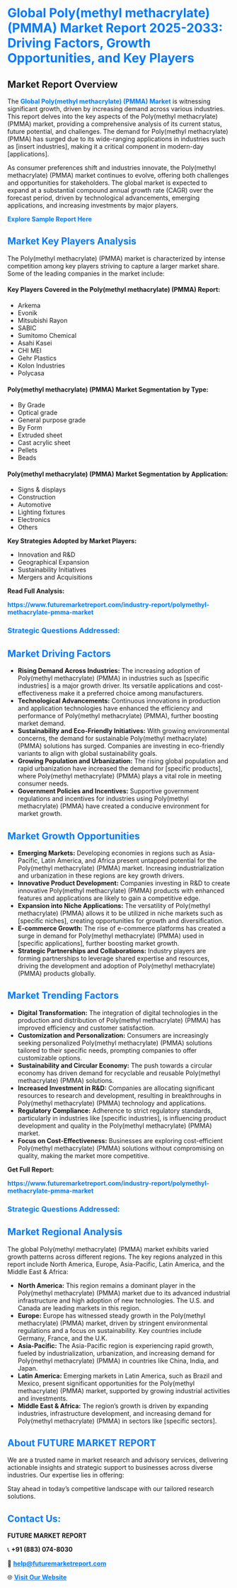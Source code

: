 <h1 style="color: #007BFF;">Global Poly(methyl methacrylate) (PMMA) Market Report 2025-2033: Driving Factors, Growth Opportunities, and Key Players</h1>

<section id="overview">
<h2>Market Report Overview</h2>
<p>The <a href="https://www.futuremarketreport.com/industry-report/polymethyl-methacrylate-pmma-market" style="color: #007BFF; text-decoration: none;"><strong>Global Poly(methyl methacrylate) (PMMA) Market</strong></a> is witnessing significant growth, driven by increasing demand across various industries. This report delves into the key aspects of the Poly(methyl methacrylate) (PMMA) market, providing a comprehensive analysis of its current status, future potential, and challenges. The demand for Poly(methyl methacrylate) (PMMA) has surged due to its wide-ranging applications in industries such as [insert industries], making it a critical component in modern-day [applications].</p>
<p>As consumer preferences shift and industries innovate, the Poly(methyl methacrylate) (PMMA) market continues to evolve, offering both challenges and opportunities for stakeholders. The global market is expected to expand at a substantial compound annual growth rate (CAGR) over the forecast period, driven by technological advancements, emerging applications, and increasing investments by major players.</p>
</section>

<section id="overview">
<p><a href="https://www.futuremarketreport.com/request-sample/reportId=26810" style="color: #007BFF; text-decoration: none;"><strong>Explore Sample Report Here</strong></a></p>
</section>

<section id="key-players">
<h2 style="color: #007BFF;">Market Key Players Analysis</h2>
<p>The Poly(methyl methacrylate) (PMMA) market is characterized by intense competition among key players striving to capture a larger market share. Some of the leading companies in the market include:</p>
<h4>Key Players Covered in the Poly(methyl methacrylate) (PMMA) Report:</h4>
<ul><li>Arkema</li><li>Evonik</li><li>Mitsubishi Rayon</li><li>SABIC</li><li>Sumitomo Chemical</li><li>Asahi Kasei</li><li>CHI MEI</li><li>Gehr Plastics</li><li>Kolon Industries</li><li>Polycasa</li></ul>
<h4>Poly(methyl methacrylate) (PMMA) Market Segmentation by Type:</h4>
<ul><li>By Grade</li><li>Optical grade</li><li>General purpose grade</li><li>By Form</li><li>Extruded sheet</li><li>Cast acrylic sheet</li><li>Pellets</li><li>Beads</li></ul>

<h4>Poly(methyl methacrylate) (PMMA) Market Segmentation by Application:</h4>
<ul><li>Signs &amp; displays</li><li>Construction</li><li>Automotive</li><li>Lighting fixtures</li><li>Electronics</li><li>Others</li></ul>
<p><strong>Key Strategies Adopted by Market Players:</strong></p>
<ul>
<li>Innovation and R&D</li>
<li>Geographical Expansion</li>
<li>Sustainability Initiatives</li>
<li>Mergers and Acquisitions</li>
</ul>
</section>

<section>
<p><strong>Read Full Analysis: </strong></p><a href="https://www.futuremarketreport.com/industry-report/polymethyl-methacrylate-pmma-market" style="color: #007BFF; text-decoration: none;"><strong>https://www.futuremarketreport.com/industry-report/polymethyl-methacrylate-pmma-market</strong></a>
<h3 style="color: #007BFF;">Strategic Questions Addressed:</h3>
</section>

<section id="driving-factors">
<h2 style="color: #007BFF;">Market Driving Factors</h2>
<ul>
<li><strong>Rising Demand Across Industries:</strong> The increasing adoption of Poly(methyl methacrylate) (PMMA) in industries such as [specific industries] is a major growth driver. Its versatile applications and cost-effectiveness make it a preferred choice among manufacturers.</li>
<li><strong>Technological Advancements:</strong> Continuous innovations in production and application technologies have enhanced the efficiency and performance of Poly(methyl methacrylate) (PMMA), further boosting market demand.</li>
<li><strong>Sustainability and Eco-Friendly Initiatives:</strong> With growing environmental concerns, the demand for sustainable Poly(methyl methacrylate) (PMMA) solutions has surged. Companies are investing in eco-friendly variants to align with global sustainability goals.</li>
<li><strong>Growing Population and Urbanization:</strong> The rising global population and rapid urbanization have increased the demand for [specific products], where Poly(methyl methacrylate) (PMMA) plays a vital role in meeting consumer needs.</li>
<li><strong>Government Policies and Incentives:</strong> Supportive government regulations and incentives for industries using Poly(methyl methacrylate) (PMMA) have created a conducive environment for market growth.</li>
</ul>
</section>

<section id="growth-opportunities">
<h2 style="color: #007BFF;">Market Growth Opportunities</h2>
<ul>
<li><strong>Emerging Markets:</strong> Developing economies in regions such as Asia-Pacific, Latin America, and Africa present untapped potential for the Poly(methyl methacrylate) (PMMA) market. Increasing industrialization and urbanization in these regions are key growth drivers.</li>
<li><strong>Innovative Product Development:</strong> Companies investing in R&D to create innovative Poly(methyl methacrylate) (PMMA) products with enhanced features and applications are likely to gain a competitive edge.</li>
<li><strong>Expansion into Niche Applications:</strong> The versatility of Poly(methyl methacrylate) (PMMA) allows it to be utilized in niche markets such as [specific niches], creating opportunities for growth and diversification.</li>
<li><strong>E-commerce Growth:</strong> The rise of e-commerce platforms has created a surge in demand for Poly(methyl methacrylate) (PMMA) used in [specific applications], further boosting market growth.</li>
<li><strong>Strategic Partnerships and Collaborations:</strong> Industry players are forming partnerships to leverage shared expertise and resources, driving the development and adoption of Poly(methyl methacrylate) (PMMA) products globally.</li>
</ul>
</section>

<section id="trending-factors">
<h2 style="color: #007BFF;">Market Trending Factors</h2>
<ul>
<li><strong>Digital Transformation:</strong> The integration of digital technologies in the production and distribution of Poly(methyl methacrylate) (PMMA) has improved efficiency and customer satisfaction.</li>
<li><strong>Customization and Personalization:</strong> Consumers are increasingly seeking personalized Poly(methyl methacrylate) (PMMA) solutions tailored to their specific needs, prompting companies to offer customizable options.</li>
<li><strong>Sustainability and Circular Economy:</strong> The push towards a circular economy has driven demand for recyclable and reusable Poly(methyl methacrylate) (PMMA) solutions.</li>
<li><strong>Increased Investment in R&D:</strong> Companies are allocating significant resources to research and development, resulting in breakthroughs in Poly(methyl methacrylate) (PMMA) technology and applications.</li>
<li><strong>Regulatory Compliance:</strong> Adherence to strict regulatory standards, particularly in industries like [specific industries], is influencing product development and quality in the Poly(methyl methacrylate) (PMMA) market.</li>
<li><strong>Focus on Cost-Effectiveness:</strong> Businesses are exploring cost-efficient Poly(methyl methacrylate) (PMMA) solutions without compromising on quality, making the market more competitive.</li>
</ul>
</section>

<section>
<p><strong>Get Full Report: </strong></p><a href="https://www.futuremarketreport.com/industry-report/polymethyl-methacrylate-pmma-market" style="color: #007BFF; text-decoration: none;"><strong>https://www.futuremarketreport.com/industry-report/polymethyl-methacrylate-pmma-market</strong></a>
<h3 style="color: #007BFF;">Strategic Questions Addressed:</h3>
</section>


<section id="regional-analysis">
<h2 style="color: #007BFF;">Market Regional Analysis</h2>
<p>The global Poly(methyl methacrylate) (PMMA) market exhibits varied growth patterns across different regions. The key regions analyzed in this report include North America, Europe, Asia-Pacific, Latin America, and the Middle East & Africa:</p>
<ul>
<li><strong>North America:</strong> This region remains a dominant player in the Poly(methyl methacrylate) (PMMA) market due to its advanced industrial infrastructure and high adoption of new technologies. The U.S. and Canada are leading markets in this region.</li>
<li><strong>Europe:</strong> Europe has witnessed steady growth in the Poly(methyl methacrylate) (PMMA) market, driven by stringent environmental regulations and a focus on sustainability. Key countries include Germany, France, and the U.K.</li>
<li><strong>Asia-Pacific:</strong> The Asia-Pacific region is experiencing rapid growth, fueled by industrialization, urbanization, and increasing demand for Poly(methyl methacrylate) (PMMA) in countries like China, India, and Japan.</li>
<li><strong>Latin America:</strong> Emerging markets in Latin America, such as Brazil and Mexico, present significant opportunities for the Poly(methyl methacrylate) (PMMA) market, supported by growing industrial activities and investments.</li>
<li><strong>Middle East & Africa:</strong> The region’s growth is driven by expanding industries, infrastructure development, and increasing demand for Poly(methyl methacrylate) (PMMA) in sectors like [specific sectors].</li>
</ul>
</section>

<footer>
<h2 style="color: #007BFF;">About FUTURE MARKET REPORT</h2>
<p>We are a trusted name in market research and advisory services, delivering actionable insights and strategic support to businesses across diverse industries. Our expertise lies in offering:</p>

<p>Stay ahead in today’s competitive landscape with our tailored research solutions.</p>

<h2 style="color: #007BFF;">Contact Us:</h2>
<p><strong>FUTURE MARKET REPORT</strong></p>
<p>📞 <strong>+91 (883) 074-8030</strong></p>
<p>📧 <strong><a href="mailto:help@futuremarketreport.com" style="color: #007BFF;">help@futuremarketreport.com</a></strong></p>
<p>🌐 <strong><a href="https://www.futuremarketreport.com/" style="color: #007BFF;">Visit Our Website</a></strong></p>
</footer>